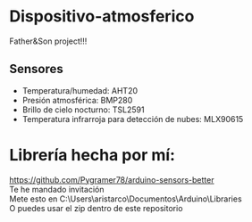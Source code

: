 # Dispositivo-atmosferico

Father&Son project!!!

## Sensores
- Temperatura/humedad: AHT20
- Presión atmosférica: BMP280
- Brillo de cielo nocturno: TSL2591
- Temperatura infrarroja para detección de nubes: MLX90615


# Librería hecha por mí:
https://github.com/Pygramer78/arduino-sensors-better \
Te he mandado invitación \
Mete esto en C:\Users\aristarco\Documentos\Arduino\Libraries \
O puedes usar el zip dentro de este repositorio
